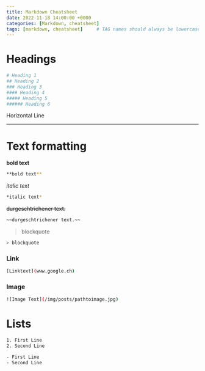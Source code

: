 ```yaml
---
title: Markdown Cheatsheet
date: 2022-11-18 14:00:00 +0000
categories: [Markdown, cheatsheet]
tags: [markdown, cheatsheet]     # TAG names should always be lowercase
---
```



# Headings

```bash
# Heading 1
## Heading 2
### Heading 3
#### Heading 4
##### Heading 5
###### Heading 6
```

Horizontal Line

--- 

# Text formatting

**bold text**
```bash
**bold text**
```

*italic text*
```bash
*italic text*
```

~~durgeschtrichener text.~~
```bash
~~durgeschtrichener text.~~
```


>blockquote
```bash
> blockquote
```

### Link
```bash
[Linktext](www.google.ch)
```
### Image
```bash
![Image Text](/img/posts/pathtoimage.jpg)
```

# Lists

```bash
1. First Line
2. Second Line
```
```bash
- First Line
- Second Line
```